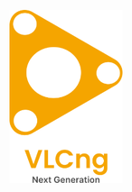 <div>
    <p align="center">
        <img src="./src/assets/img/logo_with_text.png" alt="VLCng Logo" width="200"/>
    </p>
</div>
